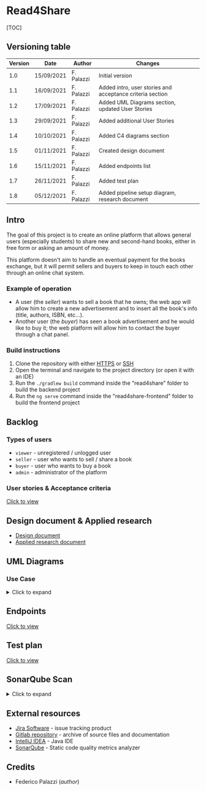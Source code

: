 # Read4Share

[TOC]

## Versioning table

| Version | Date       | Author     | Changes                                                   |
| :------ | ---------- | ---------- | --------------------------------------------------------- |
| 1.0     | 15/09/2021 | F. Palazzi | Initial version                                           |
| 1.1     | 16/09/2021 | F. Palazzi | Added intro, user stories and acceptance criteria section |
| 1.2     | 17/09/2021 | F. Palazzi | Added UML Diagrams section, updated User Stories          |
| 1.3     | 29/09/2021 | F. Palazzi | Added additional User Stories                             |
| 1.4     | 10/10/2021 | F. Palazzi | Added C4 diagrams section                                 |
| 1.5     | 01/11/2021 | F. Palazzi | Created design document                                   |
| 1.6     | 15/11/2021 | F. Palazzi | Added endpoints list                                      |
| 1.7     | 26/11/2021 | F. Palazzi | Added test plan                                           |
| 1.8     | 05/12/2021 | F. Palazzi | Added pipeline setup diagram, research document           |

## Intro

The goal of this project is to create an online platform that allows general users (especially students) to share new and second-hand books, either in free form or asking an amount of money.

This platform doesn't aim to handle an eventual payment for the books exchange, but it will permit sellers and buyers to keep in touch each other through an online chat system.

### Example of operation

- A user (the *seller*) wants to sell a book that he owns; the web app will allow him to create a new advertisement and to insert all the book's info (title, authors, ISBN, etc...).
-  Another user (the *buyer*) has seen a book advertisement and he would like to buy it; the web platform will allow him to contact the buyer through a chat panel.

### Build instructions

1. Clone the repository with either [HTTPS](https://gitlab.com/IlPalazz/read4share.git) or [SSH](git@gitlab.com:IlPalazz/read4share.git)
2. Open the terminal and navigate to the project directory (or open it with an IDE)
3. Run the `./gradlew build` command inside the "read4share" folder to build the backend project
3. Run the `ng serve` command inside the "read4share-frontend" folder to build the frontend project

## Backlog

### Types of users

- `viewer` - unregistered / unlogged user
- `seller` - user who wants to sell / share a book
- `buyer` - user who wants to buy a book
- `admin` - administrator of the platform

### User stories & Acceptance criteria

[Click to view](docs/stories.md)

## Design document & Applied research

- [Design document](./docs/design_doc.md)
- [Applied research document](./docs/applied_research.md)

## UML Diagrams

### Use Case

<details>
    <summary>Click to expand</summary>
    <img src="./docs/diagrams/Use_Case.png" style="zoom: 67%;" />
</details>

## Endpoints

[Click to view](docs/endpoints.md)

## Test plan

[Click to view](docs/testplan.md)

## SonarQube Scan

<details>
    <summary>Click to expand</summary>
    <img src="./docs/img/sonar_scan_1.png" style="zoom: 67%;" />
</details>

## External resources

- [Jira Software](https://strykerstorm.atlassian.net/jira/software/projects/R4S/boards/2/roadmap?shared=&atlOrigin=eyJpIjoiYjQzM2IwMDIxZDFiNDdkYzg5N2ZmNjU4ZTdlZGJjNTciLCJwIjoiaiJ9) - issue tracking product
- [Gitlab repository](https://gitlab.com/IlPalazz/read4share) - archive of source files and documentation
- [IntelliJ IDEA](https://www.jetbrains.com/idea/) - Java IDE
- [SonarQube](https://www.sonarqube.org/) - Static code quality metrics analyzer

## Credits

- Federico Palazzi (*author*)